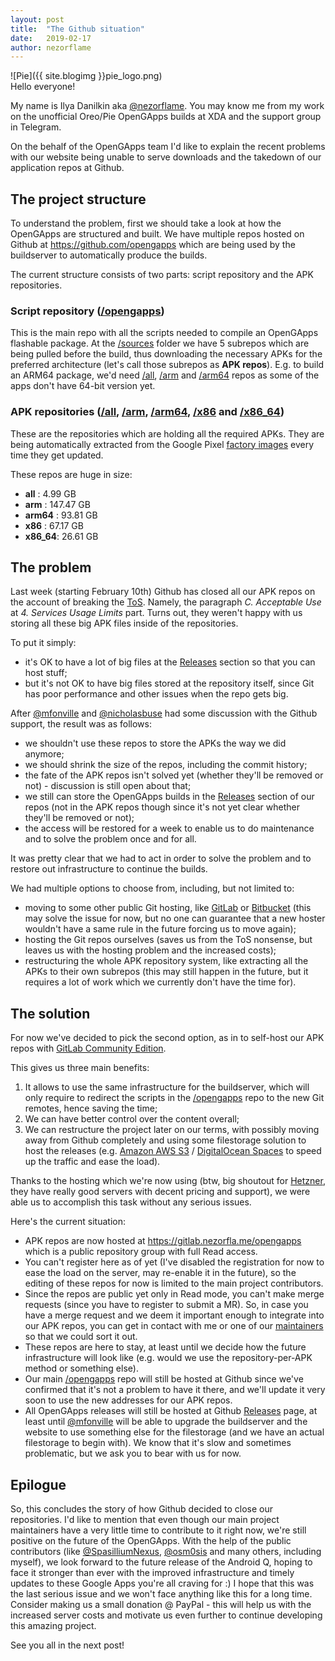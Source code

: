 ```yaml
---
layout: post
title:  "The Github situation"
date:   2019-02-17
author: nezorflame
---
```

<div markdown='1'>
![Pie]({{ site.blogimg }}pie_logo.png)
</div>
Hello everyone!

My name is Ilya Danilkin aka [@nezorflame]. You may know me from my work on the unofficial Oreo/Pie OpenGApps builds at XDA and the support group in Telegram.

On the behalf of the OpenGApps team I'd like to explain the recent problems with our website being unable to serve downloads and the takedown of our application repos at Github.

## The project structure

To understand the problem, first we should take a look at how the OpenGApps are structured and built.
We have multiple repos hosted on Github at <https://github.com/opengapps> which are being used by the buildserver to automatically produce the builds.

The current structure consists of two parts: script repository and the APK repositories.

### Script repository ([/opengapps])

This is the main repo with all the scripts needed to compile an OpenGApps flashable package.
At the [/sources](https://github.com/opengapps/opengapps/tree/master/sources) folder we have 5 subrepos which are being pulled before the build, thus downloading the necessary APKs for the preferred architecture (let's call those subrepos as **APK repos**).
E.g. to build an ARM64 package, we'd need [/all], [/arm] and [/arm64] repos as some of the apps don't have 64-bit version yet.

### APK repositories ([/all], [/arm], [/arm64], [/x86] and [/x86_64])

These are the repositories which are holding all the required APKs. They are being automatically extracted from the Google Pixel [factory images](https://developers.google.com/android/ota) every time they get updated.

These repos are huge in size:

- **all**   :   4.99 GB
- **arm**   : 147.47 GB
- **arm64** :  93.81 GB
- **x86**   :  67.17 GB
- **x86_64**:  26.61 GB

## The problem

Last week (starting February 10th) Github has closed all our APK repos on the account of breaking the [ToS](https://help.github.com/articles/github-terms-of-service/). Namely, the paragraph *C. Acceptable Use* at *4. Services Usage Limits* part. Turns out, they weren't happy with us storing all these big APK files inside of the repositories.

To put it simply:

- it's OK to have a lot of big files at the [Releases] section so that you can host stuff;
- but it's not OK to have big files stored at the repository itself, since Git has poor performance and other issues when the repo gets big.

After [@mfonville] and [@nicholasbuse] had some discussion with the Github support, the result was as follows:

- we shouldn't use these repos to store the APKs the way we did anymore;
- we should shrink the size of the repos, including the commit history;
- the fate of the APK repos isn't solved yet (whether they'll be removed or not) - discussion is still open about that;
- we still can store the OpenGApps builds in the [Releases] section of our repos (not in the APK repos though since it's not yet clear whether they'll be removed or not);
- the access will be restored for a week to enable us to do maintenance and to solve the problem once and for all.

It was pretty clear that we had to act in order to solve the problem and to restore out infrastructure to continue the builds.

We had multiple options to choose from, including, but not limited to:

- moving to some other public Git hosting, like [GitLab](https://gitlab.com/) or [Bitbucket](https://bitbucket.org/) (this may solve the issue for now, but no one can guarantee that a new hoster wouldn't have a same rule in the future forcing us to move again);
- hosting the Git repos ourselves (saves us from the ToS nonsense, but leaves us with the hosting problem and the increased costs);
- restructuring the whole APK repository system, like extracting all the APKs to their own subrepos (this may still happen in the future, but it requires a lot of work which we currently don't have the time for).

## The solution

For now we've decided to pick the second option, as in to self-host our APK repos with [GitLab Community Edition](https://about.gitlab.com/is-it-any-good/).

This gives us three main benefits:

1. It allows to use the same infrastructure for the buildserver, which will only require to redirect the scripts in the [/opengapps] repo to the new Git remotes, hence saving the time;
2. We can have better control over the content overall;
3. We can restructure the project later on our terms, with possibly moving away from Github completely and using some filestorage solution to host the releases (e.g. [Amazon AWS S3](https://aws.amazon.com/s3/) / [DigitalOcean Spaces](https://www.digitalocean.com/products/spaces/) to speed up the traffic and ease the load).

Thanks to the hosting which we're now using (btw, big shoutout for [Hetzner](https://www.hetzner.com/), they have really good servers with decent pricing and support), we were able us to accomplish this task without any serious issues.

Here's the current situation:

- APK repos are now hosted at <https://gitlab.nezorfla.me/opengapps> which is a public repository group with full Read access.
- You can't register here as of yet (I've disabled the registration for now to ease the load on the server, may re-enable it in the future), so the editing of these repos for now is limited to the main project contributors.
- Since the repos are public yet only in Read mode, you can't make merge requests (since you have to register to submit a MR). So, in case you have a merge request and we deem it important enough to integrate into our APK repos, you can get in contact with me or one of our [maintainers](https://gitlab.nezorfla.me/groups/opengapps/-/group_members) so that we could sort it out.
- These repos are here to stay, at least until we decide how the future infrastructure will look like (e.g. would we use the repository-per-APK method or something else).
- Our main [/opengapps] repo will still be hosted at Github since we've confirmed that it's not a problem to have it there, and we'll update it very soon to use the new addresses for our APK repos.
- All OpenGApps releases will still be hosted at Github [Releases] page, at least until [@mfonville] will be able to upgrade the buildserver and the website to use something else for the filestorage (and we have an actual filestorage to begin with). We know that it's slow and sometimes problematic, but we ask you to bear with us for now.

## Epilogue

So, this concludes the story of how Github decided to close our repositories.
I'd like to mention that even though our main project maintainers have a very little time to contribute to it right now, we're still positive on the future of the OpenGApps.
With the help of the public contributors (like [@SpasilliumNexus], [@osm0sis] and many others, including myself), we look forward to the future release of the Android Q, hoping to face it stronger than ever with the improved infrastructure and timely updates to these Google Apps you're all craving for :)
I hope that this was the last serious issue and we won't face anything like this for a long time.
Consider making us a small donation @ PayPal - this will help us with the increased server costs and motivate us even further to continue developing this amazing project.

See you all in the next post!

[/opengapps]: https://github.com/opengapps/opengapps
[Releases]: https://github.com/opengapps/opengapps/releases
[/all]: https://github.com/opengapps/all
[/arm]: https://github.com/opengapps/arm
[/arm64]: https://github.com/opengapps/arm64
[/x86]: https://github.com/opengapps/x86
[/x86_64]: https://github.com/opengapps/x86_64
[@mfonville]: https://github.com/mfonville
[@nicholasbuse]: https://github.com/NicholasBuse
[@SpasilliumNexus]: https://github.com/SpasilliumNexus
[@osm0sis]: https://github.com/osm0sis
[@nezorflame]: https://github.com/nezorflame

